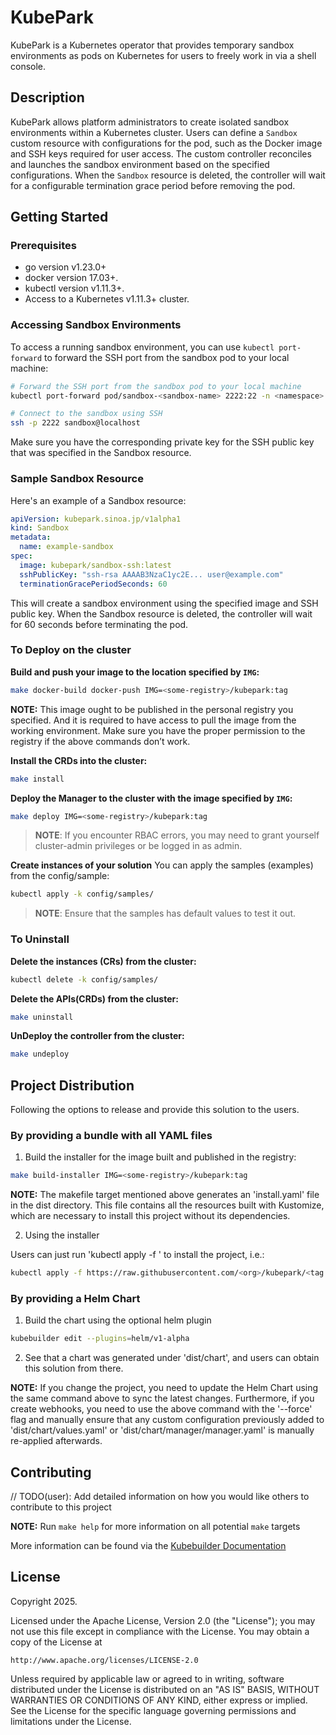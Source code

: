 # KubePark

KubePark is a Kubernetes operator that provides temporary sandbox environments as pods on Kubernetes for users to freely work in via a shell console.

## Description

KubePark allows platform administrators to create isolated sandbox environments within a Kubernetes cluster. Users can define a `Sandbox` custom resource with configurations for the pod, such as the Docker image and SSH keys required for user access. The custom controller reconciles and launches the sandbox environment based on the specified configurations. When the `Sandbox` resource is deleted, the controller will wait for a configurable termination grace period before removing the pod.

## Getting Started

### Prerequisites
- go version v1.23.0+
- docker version 17.03+.
- kubectl version v1.11.3+.
- Access to a Kubernetes v1.11.3+ cluster.

### Accessing Sandbox Environments

To access a running sandbox environment, you can use `kubectl port-forward` to forward the SSH port from the sandbox pod to your local machine:

```sh
# Forward the SSH port from the sandbox pod to your local machine
kubectl port-forward pod/sandbox-<sandbox-name> 2222:22 -n <namespace>

# Connect to the sandbox using SSH
ssh -p 2222 sandbox@localhost
```

Make sure you have the corresponding private key for the SSH public key that was specified in the Sandbox resource.

### Sample Sandbox Resource

Here's an example of a Sandbox resource:

```yaml
apiVersion: kubepark.sinoa.jp/v1alpha1
kind: Sandbox
metadata:
  name: example-sandbox
spec:
  image: kubepark/sandbox-ssh:latest
  sshPublicKey: "ssh-rsa AAAAB3NzaC1yc2E... user@example.com"
  terminationGracePeriodSeconds: 60
```

This will create a sandbox environment using the specified image and SSH public key. When the Sandbox resource is deleted, the controller will wait for 60 seconds before terminating the pod.

### To Deploy on the cluster
**Build and push your image to the location specified by `IMG`:**

```sh
make docker-build docker-push IMG=<some-registry>/kubepark:tag
```

**NOTE:** This image ought to be published in the personal registry you specified.
And it is required to have access to pull the image from the working environment.
Make sure you have the proper permission to the registry if the above commands don’t work.

**Install the CRDs into the cluster:**

```sh
make install
```

**Deploy the Manager to the cluster with the image specified by `IMG`:**

```sh
make deploy IMG=<some-registry>/kubepark:tag
```

> **NOTE**: If you encounter RBAC errors, you may need to grant yourself cluster-admin
privileges or be logged in as admin.

**Create instances of your solution**
You can apply the samples (examples) from the config/sample:

```sh
kubectl apply -k config/samples/
```

>**NOTE**: Ensure that the samples has default values to test it out.

### To Uninstall
**Delete the instances (CRs) from the cluster:**

```sh
kubectl delete -k config/samples/
```

**Delete the APIs(CRDs) from the cluster:**

```sh
make uninstall
```

**UnDeploy the controller from the cluster:**

```sh
make undeploy
```

## Project Distribution

Following the options to release and provide this solution to the users.

### By providing a bundle with all YAML files

1. Build the installer for the image built and published in the registry:

```sh
make build-installer IMG=<some-registry>/kubepark:tag
```

**NOTE:** The makefile target mentioned above generates an 'install.yaml'
file in the dist directory. This file contains all the resources built
with Kustomize, which are necessary to install this project without its
dependencies.

2. Using the installer

Users can just run 'kubectl apply -f <URL for YAML BUNDLE>' to install
the project, i.e.:

```sh
kubectl apply -f https://raw.githubusercontent.com/<org>/kubepark/<tag or branch>/dist/install.yaml
```

### By providing a Helm Chart

1. Build the chart using the optional helm plugin

```sh
kubebuilder edit --plugins=helm/v1-alpha
```

2. See that a chart was generated under 'dist/chart', and users
can obtain this solution from there.

**NOTE:** If you change the project, you need to update the Helm Chart
using the same command above to sync the latest changes. Furthermore,
if you create webhooks, you need to use the above command with
the '--force' flag and manually ensure that any custom configuration
previously added to 'dist/chart/values.yaml' or 'dist/chart/manager/manager.yaml'
is manually re-applied afterwards.

## Contributing
// TODO(user): Add detailed information on how you would like others to contribute to this project

**NOTE:** Run `make help` for more information on all potential `make` targets

More information can be found via the [Kubebuilder Documentation](https://book.kubebuilder.io/introduction.html)

## License

Copyright 2025.

Licensed under the Apache License, Version 2.0 (the "License");
you may not use this file except in compliance with the License.
You may obtain a copy of the License at

    http://www.apache.org/licenses/LICENSE-2.0

Unless required by applicable law or agreed to in writing, software
distributed under the License is distributed on an "AS IS" BASIS,
WITHOUT WARRANTIES OR CONDITIONS OF ANY KIND, either express or implied.
See the License for the specific language governing permissions and
limitations under the License.

